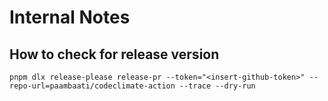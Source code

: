 # Internal Notes

## How to check for release version

```
pnpm dlx release-please release-pr --token="<insert-github-token>" --repo-url=paambaati/codeclimate-action --trace --dry-run
```
